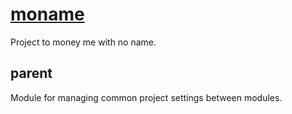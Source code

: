 # [moname](https://moname.kinlhp.com)

Project to money me with no name.

## parent

Module for managing common project settings between modules.
